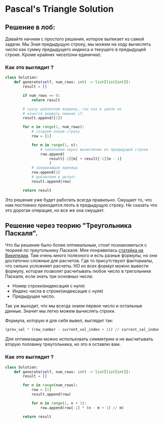 # Pascal's Triangle Solution

## Решение в лоб:
Давайте начнем с простого решения, которое вытекает из самой задачи. Мы Зная предыдущую строку, мы можем на ходу вычислять число как сумму предыдущего индекса и текущего в предыдущей строке. Кроме крайних чисел(они единички).

### Как это выглядит ?

```python
class Solution:
    def generate(self, num_rows: int) -> list[list[int]]:
        result = []

        if num_rows == 0:
            return result

        # сразу добавляем вершину, так как в цикле не
        # хочется держать лишние if.
        result.append([1])

        for n in range(1, num_rows):
            # создаем новую строку
            row = [1]

            for m in range(1, n):
                # заполняем через вычисление из предыдущей строки
                row.append(
                    result[-1][m] + result[-1][m - 1]
                    )
            # закрывающая единица
            row.append(1)
            # добавляем в резалт
            result.append(row)

        return result
```

Это решение уже будет работать всегда правильно. Смущает то, что нам постоянно приходится лезть в предыдущую строку. Не сказать что это дорогая операция, но все же она смущает.

## Решение через теорию "Треугольника Паскаля".

Что бы решение было более оптимальным, стоит познакомиться с теорией по треугольнику Паскаля. Мне понравилась [статейка на Википедиа](https://ru.wikipedia.org/wiki/Треугольник_Паскаля). Там очень много полезного и есть разные формулы, но они достаточно сложные для расчетов. Где то присутствуют факториалы, что сильно усложняет расчеты. НО из всех формул можно вывести формулу, которая позволит расчитывать любое число в трегольнике Паскаля, если знать три основных числа:
- Номер строки(индексация с нуля)
- Индекс числа в строке(индексация с нуля)
- Предыдущее число.

Так уж выходит, что мы всегда знаем первое число и остальные данные. Значит мы легко можем вычислять строки. 

Формула, которую я для себя вывел, выглядит так:

```python
(prev_val * (row_number - current_val_index + 1)) // current_val_index
```

Для оптимизации можно испольховать симметрию и не высчитывать вторую половину треугольника, но это я оставлю вам.

### Как это выглядит ?

```python
class Solution:
    def generate(self, num_rows: int) -> list[list[int]]:
        result = []

        for n in range(num_rows):
            row = [1]
            result.append(row)

            for m in range(1, n + 1):
                row.append(row[-1] * (n - m + 1) // m)

        return result
```
